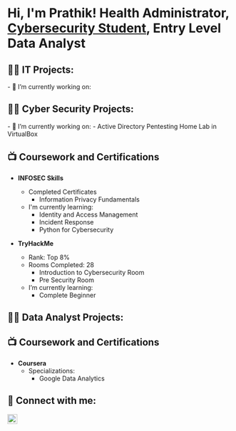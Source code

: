 <h1>Hi, I'm Prathik! Health Administrator, <a href="https://www.linkedin.com/in/prathik-h-698568178/">Cybersecurity Student</a>, Entry Level Data Analyst  

<h2>👨‍💻 IT Projects:</h2>
- 🔭 I’m currently working on:
  

<h2>👨‍💻 Cyber Security Projects:</h2>
- 🔭 I’m currently working on:
  - Active Directory Pentesting Home Lab in VirtualBox

<h2>📺 Coursework and Certifications</h2>

- <b>INFOSEC Skills</b>
  - Completed Certificates
    - Information Privacy Fundamentals
  - I'm currently learning:
    - Identity and Access Management
    - Incident Response
    - Python for Cybersecurity
  
- <b>TryHackMe</b>
  - Rank: Top 8%
  - Rooms Completed: 28
    - Introduction to Cybersecurity Room
    - Pre Security Room
  - I’m currently learning:
    - Complete Beginner

<h2>👨‍💻 Data Analyst Projects:</h2>


<h2>📺 Coursework and Certifications</h2>

- <b>Coursera</b>
  - Specializations:
    - Google Data Analytics 

<h2> 🤳 Connect with me:</h2>

[<img align="left" alt="JoshMadakor | LinkedIn" width="22px" src="https://cdn.jsdelivr.net/npm/simple-icons@v3/icons/linkedin.svg" />][linkedin]


[linkedin]: https://www.linkedin.com/in/prathik-h-698568178/

<!--
**joshmadakor1/joshmadakor1** is a ✨ _special_ ✨ repository because its `README.md` (this file) appears on your GitHub profile.

Here are some ideas to get you started:

- 🔭 I’m currently working on ...
- 🌱 I’m currently learning ...
- 👯 I’m looking to collaborate on ...
- 🤔 I’m looking for help with ...
- 💬 Ask me about ...
- 📫 How to reach me: ...
- 😄 Pronouns: ...
- ⚡ Fun fact: ...
-->
